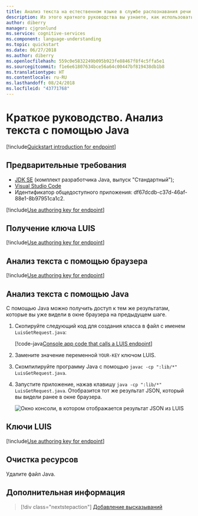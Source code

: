 ```yaml
---
title: Анализ текста на естественном языке в службе распознавания речи (LUIS) с помощью Java — Azure Cognitive Services | Документация Майкрософт
description: Из этого краткого руководства вы узнаете, как использовать общедоступное приложение LUIS для определения намерений пользователя в разговоре. Отправляйте намерение пользователя в виде текста в конечную точку прогноза HTTP общедоступного приложения, используя Java. В конечной точке LUIS применяет модель общедоступного приложения, чтобы проанализировать смысл текста на естественном языке, определить общее намерение и извлечь данные, релевантные для предметной области приложения.
author: diberry
manager: cjgronlund
ms.service: cognitive-services
ms.component: language-understanding
ms.topic: quickstart
ms.date: 06/27/2018
ms.author: diberry
ms.openlocfilehash: 559c0e5832249b095b923fe88467f8f4c5ffa5e1
ms.sourcegitcommit: f1e6e61807634bce56a64c00447bf819438db1b8
ms.translationtype: HT
ms.contentlocale: ru-RU
ms.lasthandoff: 08/24/2018
ms.locfileid: "43771768"
---
```

# <a name="quickstart-analyze-text-using-java"></a>Краткое руководство. Анализ текста с помощью Java

[!include[Quickstart introduction for endpoint](../../../includes/cognitive-services-luis-qs-endpoint-intro-para.md)]

<a name="create-luis-subscription-key"></a>

## <a name="prerequisites"></a>Предварительные требования

* [JDK SE](http://www.oracle.com/technetwork/java/javase/downloads/index.html) (комплект разработчика Java, выпуск "Стандартный");
* [Visual Studio Code](https://code.visualstudio.com/)
* Идентификатор общедоступного приложения: df67dcdb-c37d-46af-88e1-8b97951ca1c2.


[!include[Use authoring key for endpoint](../../../includes/cognitive-services-luis-qs-endpoint-luis-repo-note.md)]

## <a name="get-luis-key"></a>Получение ключа LUIS

[!include[Use authoring key for endpoint](../../../includes/cognitive-services-luis-qs-endpoint-get-key-para.md)]

## <a name="analyze-text-with-browser"></a>Анализ текста с помощью браузера

[!include[Use authoring key for endpoint](../../../includes/cognitive-services-luis-qs-endpoint-browser-para.md)]

## <a name="analyze-text-with-java"></a>Анализ текста с помощью Java 

С помощью Java можно получить доступ к тем же результатам, которые вы уже видели в окне браузера на предыдущем шаге. 

1. Скопируйте следующий код для создания класса в файл с именем `LuisGetRequest.java`:

   [!code-java[Console app code that calls a LUIS endpoint](~/samples-luis/documentation-samples/quickstarts/analyze-text/java/call-endpoint.java)]

2. Замените значение переменной `YOUR-KEY` ключом LUIS.

3. Скомпилируйте программу Java с помощью `javac -cp ":lib/*" LuisGetRequest.java`. 

4. Запустите приложение, нажав клавишу `java -cp ":lib/*" LuisGetRequest.java`. Отобразится тот же результат JSON, который вы видели ранее в окне браузера.

    ![Окно консоли, в котором отображается результат JSON из LUIS](./media/luis-get-started-java-get-intent/console-turn-on.png)
    
## <a name="luis-keys"></a>Ключи LUIS

[!include[Use authoring key for endpoint](../../../includes/cognitive-services-luis-qs-endpoint-key-usage-para.md)]

## <a name="clean-up-resources"></a>Очистка ресурсов

Удалите файл Java. 

## <a name="next-steps"></a>Дополнительная информация
> [!div class="nextstepaction"]
> [Добавление высказываний](luis-get-started-java-add-utterance.md)